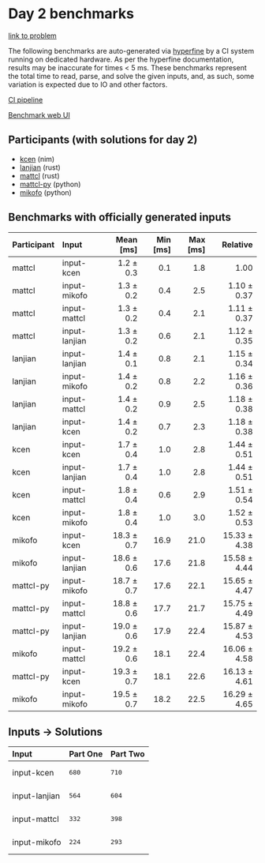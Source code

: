 # Day 2 benchmarks

[link to problem](https://adventofcode.com/2024/day/2)

The following benchmarks are auto-generated via
[hyperfine](https://github.com/sharkdp/hyperfine) by a CI system running on
dedicated hardware. As per the hyperfine documentation, results may be
inaccurate for times < 5 ms. These benchmarks represent the total time to read,
parse, and solve the given inputs, and, as such, some variation is expected due
to IO and other factors.

[CI pipeline](http://ci.papercode.net:8080/teams/main/pipelines/aoc2024)

[Benchmark web UI](https://aoc.ancalagon.black)


## Participants (with solutions for day 2)

- [kcen](https://github.com/kcen/aoc2024) (nim)
- [lanjian](https://github.com/lanjian/aoc-2024) (rust)
- [mattcl](https://github.com/mattcl/aoc2024) (rust)
- [mattcl-py](https://github.com/mattcl/aoc2024-py) (python)
- [mikofo](https://github.com/mikofo/aoc2024) (python)


## Benchmarks with officially generated inputs

| Participant | Input | Mean [ms] | Min [ms] | Max [ms] | Relative |
|:---|:---|---:|---:|---:|---:|
| mattcl | input-kcen | 1.2 ± 0.3 | 0.1 | 1.8 | 1.00 |
| mattcl | input-mikofo | 1.3 ± 0.2 | 0.4 | 2.5 | 1.10 ± 0.37 |
| mattcl | input-mattcl | 1.3 ± 0.2 | 0.4 | 2.1 | 1.11 ± 0.37 |
| mattcl | input-lanjian | 1.3 ± 0.2 | 0.6 | 2.1 | 1.12 ± 0.35 |
| lanjian | input-lanjian | 1.4 ± 0.1 | 0.8 | 2.1 | 1.15 ± 0.34 |
| lanjian | input-mikofo | 1.4 ± 0.2 | 0.8 | 2.2 | 1.16 ± 0.36 |
| lanjian | input-mattcl | 1.4 ± 0.2 | 0.9 | 2.5 | 1.18 ± 0.38 |
| lanjian | input-kcen | 1.4 ± 0.2 | 0.7 | 2.3 | 1.18 ± 0.38 |
| kcen | input-kcen | 1.7 ± 0.4 | 1.0 | 2.8 | 1.44 ± 0.51 |
| kcen | input-lanjian | 1.7 ± 0.4 | 1.0 | 2.8 | 1.44 ± 0.51 |
| kcen | input-mattcl | 1.8 ± 0.4 | 0.6 | 2.9 | 1.51 ± 0.54 |
| kcen | input-mikofo | 1.8 ± 0.4 | 1.0 | 3.0 | 1.52 ± 0.53 |
| mikofo | input-kcen | 18.3 ± 0.7 | 16.9 | 21.0 | 15.33 ± 4.38 |
| mikofo | input-lanjian | 18.6 ± 0.6 | 17.6 | 21.8 | 15.58 ± 4.44 |
| mattcl-py | input-mikofo | 18.7 ± 0.7 | 17.6 | 22.1 | 15.65 ± 4.47 |
| mattcl-py | input-mattcl | 18.8 ± 0.6 | 17.7 | 21.7 | 15.75 ± 4.49 |
| mattcl-py | input-lanjian | 19.0 ± 0.6 | 17.9 | 22.4 | 15.87 ± 4.53 |
| mikofo | input-mattcl | 19.2 ± 0.6 | 18.1 | 22.4 | 16.06 ± 4.58 |
| mattcl-py | input-kcen | 19.3 ± 0.7 | 18.1 | 22.6 | 16.13 ± 4.61 |
| mikofo | input-mikofo | 19.5 ± 0.7 | 18.2 | 22.5 | 16.29 ± 4.65 |


## Inputs -> Solutions

| Input | Part One | Part Two |
|:---|:---|:---|
|input-kcen|<pre>680</pre>|<pre>710</pre>|
|input-lanjian|<pre>564</pre>|<pre>604</pre>|
|input-mattcl|<pre>332</pre>|<pre>398</pre>|
|input-mikofo|<pre>224</pre>|<pre>293</pre>|